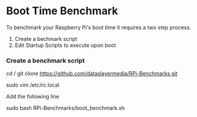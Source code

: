 # Boot Time Benchmark
To benchmark your Raspberry Pi's boot time it requires a two step process.
1. Create a bechmark script
2. Edit Startup Scripts to execute upon boot

### Create a benchmark script
cd /
git clone https://github.com/dataslayermedia/RPi-Benchmarks.git

sudo vim /etc/rc.local

Add the following line

sudo bash RPi-Benchmarks/boot_benchmark.sh



